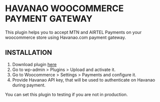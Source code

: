 # HAVANAO WOOCOMMERCE PAYMENT GATEWAY
This plugin helps you to accept MTN and AIRTEL Payments on your woocommerce store using Havanao.com payment gateway.

## INSTALLATION 
1) Download plugin [here](https://github.com/kamaroly/wc-havanao-gateway/archive/master.zip "Havanao WooCommerce Gateway")
2) Go to wp-admin > Plugins > Upload and activate it.
3) Go to Woocommerce > Settings > Payments and configure it.
4) Provide Havanao API key, that will be used to authenticate on Havanao during payment.

You can set this plugin to testing if you are not in production.
